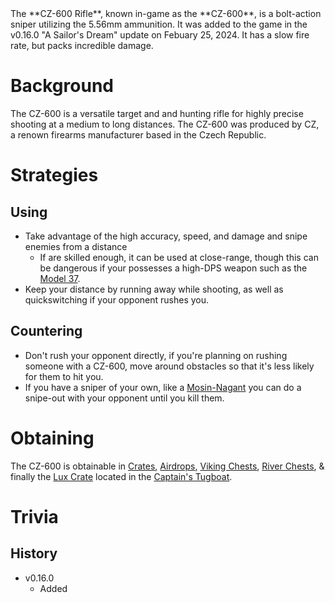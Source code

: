<Stub />
The **CZ-600 Rifle**, known in-game as the **CZ-600**, is a bolt-action sniper utilizing the 5.56mm ammunition. It was added to the game in the v0.16.0 "A Sailor's Dream" update on Febuary 25, 2024. It has a slow fire rate, but packs incredible damage.

# Background
The CZ-600 is a versatile target and and hunting rifle for highly precise shooting at a medium to long distances. The CZ-600 was produced by CZ, a renown firearms manufacturer based in the Czech Republic.

# Strategies
## Using
- Take advantage of the high accuracy, speed, and damage and snipe enemies from a distance
  - If are skilled enough, it can be used at close-range, though this can be dangerous if your possesses a high-DPS weapon such as the [Model 37](/weapons/guns/model_37).
- Keep your distance by running away while shooting, as well as quickswitching if your opponent rushes you.

## Countering 
- Don't rush your opponent directly, if you're planning on rushing someone with a CZ-600, move around obstacles so that it's less likely for them to hit you.
- If you have a sniper of your own, like a [Mosin-Nagant](/weapons/guns/mosin) you can do a snipe-out with your opponent until you kill them.

# Obtaining
The CZ-600 is obtainable in [Crates](/obstacles/crates), [Airdrops](/obstacles/airdrops), [Viking Chests](/obstacles/viking_chest), [River Chests](/obstacles/river_chest), & finally the [Lux Crate](/obstacles/lux_crate) located in the [Captain's Tugboat](/buildings/tugboat_red).

# Trivia

## History
- v0.16.0
  - Added
